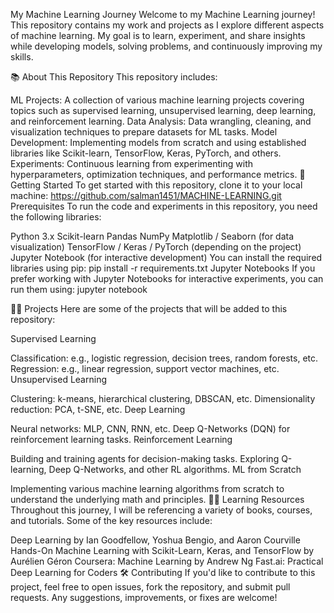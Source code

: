 My Machine Learning Journey
Welcome to my Machine Learning journey! This repository contains my work and projects as I explore different aspects of machine learning. My goal is to learn, experiment, and share insights while developing models, solving problems, and continuously improving my skills.

📚 About This Repository
This repository includes:

ML Projects: A collection of various machine learning projects covering topics such as supervised learning, unsupervised learning, deep learning, and reinforcement learning.
Data Analysis: Data wrangling, cleaning, and visualization techniques to prepare datasets for ML tasks.
Model Development: Implementing models from scratch and using established libraries like Scikit-learn, TensorFlow, Keras, PyTorch, and others.
Experiments: Continuous learning from experimenting with hyperparameters, optimization techniques, and performance metrics.
🚀 Getting Started
To get started with this repository, clone it to your local machine:
https://github.com/salman1451/MACHINE-LEARNING.git
Prerequisites
To run the code and experiments in this repository, you need the following libraries:

Python 3.x
Scikit-learn
Pandas
NumPy
Matplotlib / Seaborn (for data visualization)
TensorFlow / Keras / PyTorch (depending on the project)
Jupyter Notebook (for interactive development)
You can install the required libraries using pip:
pip install -r requirements.txt
Jupyter Notebooks
If you prefer working with Jupyter Notebooks for interactive experiments, you can run them using:
jupyter notebook

🧑‍💻 Projects
Here are some of the projects that will be added to this repository:

Supervised Learning

Classification: e.g., logistic regression, decision trees, random forests, etc.
Regression: e.g., linear regression, support vector machines, etc.
Unsupervised Learning

Clustering: k-means, hierarchical clustering, DBSCAN, etc.
Dimensionality reduction: PCA, t-SNE, etc.
Deep Learning

Neural networks: MLP, CNN, RNN, etc.
Deep Q-Networks (DQN) for reinforcement learning tasks.
Reinforcement Learning

Building and training agents for decision-making tasks.
Exploring Q-learning, Deep Q-Networks, and other RL algorithms.
ML from Scratch

Implementing various machine learning algorithms from scratch to understand the underlying math and principles.
🧑‍🏫 Learning Resources
Throughout this journey, I will be referencing a variety of books, courses, and tutorials. Some of the key resources include:

Deep Learning by Ian Goodfellow, Yoshua Bengio, and Aaron Courville
Hands-On Machine Learning with Scikit-Learn, Keras, and TensorFlow by Aurélien Géron
Coursera: Machine Learning by Andrew Ng
Fast.ai: Practical Deep Learning for Coders
🛠️ Contributing
If you'd like to contribute to this project, feel free to open issues, fork the repository, and submit pull requests. Any suggestions, improvements, or fixes are welcome!
